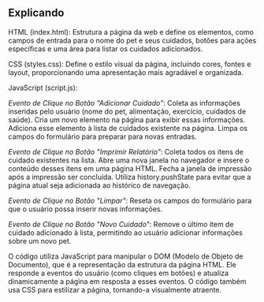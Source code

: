 ## Explicando

HTML (index.html):
Estrutura a página da web e define os elementos, como campos de entrada para o nome do pet e seus cuidados, botões para ações específicas e uma área para listar os cuidados adicionados.

CSS (styles.css):
Define o estilo visual da página, incluindo cores, fontes e layout, proporcionando uma apresentação mais agradável e organizada.

JavaScript (script.js):

*Evento de Clique no Botão "Adicionar Cuidado"*:
Coleta as informações inseridas pelo usuário (nome do pet, alimentação, exercício, cuidados de saúde).
Cria um novo elemento na página para exibir essas informações.
Adiciona esse elemento à lista de cuidados existente na página.
Limpa os campos do formulário para preparar para novas entradas.

*Evento de Clique no Botão "Imprimir Relatório"*:
Coleta todos os itens de cuidado existentes na lista.
Abre uma nova janela no navegador e insere o conteúdo desses itens em uma página HTML.
Fecha a janela de impressão após a impressão ser concluída.
Utiliza history.pushState para evitar que a página atual seja adicionada ao histórico de navegação.

*Evento de Clique no Botão "Limpar"*:
Reseta os campos do formulário para que o usuário possa inserir novas informações.

*Evento de Clique no Botão "Novo Cuidado"*:
Remove o último item de cuidado adicionado à lista, permitindo ao usuário adicionar informações sobre um novo pet.

O código utiliza JavaScript para manipular o DOM (Modelo de Objeto de Documento), que é a representação da estrutura da página HTML. Ele responde a eventos do usuário (como cliques em botões) e atualiza dinamicamente a página em resposta a esses eventos. O código também usa CSS para estilizar a página, tornando-a visualmente atraente.